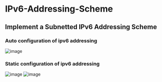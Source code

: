 # IPv6-Addressing-Scheme
## Implement a Subnetted IPv6 Addressing Scheme

### Auto configuration of ipv6 addressing
![image](https://user-images.githubusercontent.com/80621346/165921643-68baab6d-ad25-4992-82de-43d28e207f2c.png)
### Static configuration of ipv6 addressing
![image](https://user-images.githubusercontent.com/92975106/165922554-367cde5e-ff02-4764-9ff6-d2eff0ef19c6.png)
![image](https://user-images.githubusercontent.com/92975106/165925940-70a28522-02a9-4d03-9e91-122b5773f657.png)
